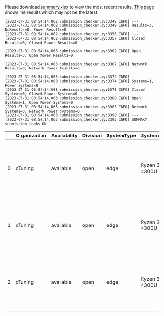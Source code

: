 Please download [summary.xlsx](summary.xlsx) to view the most recent results. [This page](https://docs.google.com/spreadsheets/d/e/2PACX-1vSCu8F7Hwck-AGJ5kWxi2G3xhO5MJoc_igybvsxjCt-2fEEYyf2BIcR0rTXW0eUzg/pubhtml) shows the results which may not be the latest. 
 ```
[2023-07-31 08:54:14,062 submission_checker.py:3348 INFO] ---
[2023-07-31 08:54:14,062 submission_checker.py:3349 INFO] Results=3, NoResults=0, Power Results=0
[2023-07-31 08:54:14,062 submission_checker.py:3356 INFO] ---
[2023-07-31 08:54:14,062 submission_checker.py:3357 INFO] Closed Results=0, Closed Power Results=0

[2023-07-31 08:54:14,063 submission_checker.py:3362 INFO] Open Results=3, Open Power Results=0

[2023-07-31 08:54:14,063 submission_checker.py:3367 INFO] Network Results=0, Network Power Results=0

[2023-07-31 08:54:14,063 submission_checker.py:3372 INFO] ---
[2023-07-31 08:54:14,063 submission_checker.py:3374 INFO] Systems=1, Power Systems=0
[2023-07-31 08:54:14,063 submission_checker.py:3375 INFO] Closed Systems=0, Closed Power Systems=0
[2023-07-31 08:54:14,063 submission_checker.py:3380 INFO] Open Systems=1, Open Power Systems=0
[2023-07-31 08:54:14,063 submission_checker.py:3385 INFO] Network Systems=0, Network Power Systems=0
[2023-07-31 08:54:14,063 submission_checker.py:3390 INFO] ---
[2023-07-31 08:54:14,063 submission_checker.py:3395 INFO] SUMMARY: submission looks OK

```

|    | Organization   | Availability   | Division   | SystemType   | SystemName    | Platform                                                    | Model    | MlperfModel   | Scenario     |     Result |   Accuracy |   number_of_nodes | host_processor_model_name              |   host_processors_per_node |   host_processor_core_count |   accelerator_model_name |   accelerators_per_node | Location                                                                                               | framework   | operating_system                                                 | notes                                                                               |   compliance |   errors | version   |   inferred | has_power   | Units        |
|---:|:---------------|:---------------|:-----------|:-------------|:--------------|:------------------------------------------------------------|:---------|:--------------|:-------------|-----------:|-----------:|------------------:|:---------------------------------------|---------------------------:|----------------------------:|-------------------------:|------------------------:|:-------------------------------------------------------------------------------------------------------|:------------|:-----------------------------------------------------------------|:------------------------------------------------------------------------------------|-------------:|---------:|:----------|-----------:|:------------|:-------------|
|  0 | cTuning        | available      | open       | edge         | Ryzen 3 4300U | Ryzen_3_4300U-reference-cpu-tvm-onnx-v1.15.1-default_config | resnet50 | resnet        | SingleStream |  185.753   |     76.456 |                 1 | AMD Ryzen 3 4300U with Radeon Graphics |                          1 |                           4 |                      nan |                       0 | open/cTuning/results/Ryzen_3_4300U-reference-cpu-tvm-onnx-v1.15.1-default_config/resnet50/singlestream | tvm onnx    | Ubuntu 20.04 (linux-5.15.90.1-microsoft-standard-WSL2-glibc2.31) | Result taken by Ilya Kozulin. Powered by MLCommons Collective Mind framework (CK2). |            1 |        0 | v3.1      |          0 | False       | Latency (ms) |
|  1 | cTuning        | available      | open       | edge         | Ryzen 3 4300U | Ryzen_3_4300U-reference-cpu-tvm-onnx-v1.15.1-default_config | resnet50 | resnet        | MultiStream  | 1462.7     |     76.456 |                 1 | AMD Ryzen 3 4300U with Radeon Graphics |                          1 |                           4 |                      nan |                       0 | open/cTuning/results/Ryzen_3_4300U-reference-cpu-tvm-onnx-v1.15.1-default_config/resnet50/multistream  | tvm onnx    | Ubuntu 20.04 (linux-5.15.90.1-microsoft-standard-WSL2-glibc2.31) | Result taken by Ilya Kozulin. Powered by MLCommons Collective Mind framework (CK2). |            1 |        0 | v3.1      |          0 | False       | Latency (ms) |
|  2 | cTuning        | available      | open       | edge         | Ryzen 3 4300U | Ryzen_3_4300U-reference-cpu-tvm-onnx-v1.15.1-default_config | resnet50 | resnet        | Offline      |    6.95999 |     76.456 |                 1 | AMD Ryzen 3 4300U with Radeon Graphics |                          1 |                           4 |                      nan |                       0 | open/cTuning/results/Ryzen_3_4300U-reference-cpu-tvm-onnx-v1.15.1-default_config/resnet50/offline      | tvm onnx    | Ubuntu 20.04 (linux-5.15.90.1-microsoft-standard-WSL2-glibc2.31) | Result taken by Ilya Kozulin. Powered by MLCommons Collective Mind framework (CK2). |            1 |        0 | v3.1      |          0 | False       | Samples/s    |